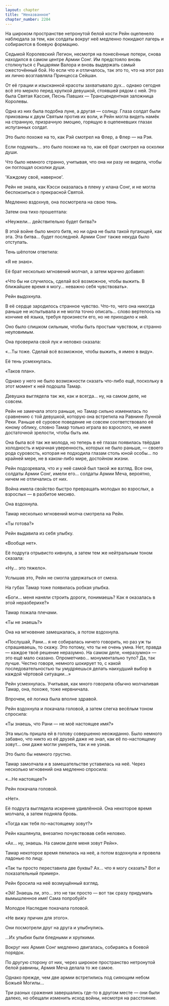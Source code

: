 ```yaml
---
layout: chapter
title: "Неназванное"
chapter_number: 2204
---
```




На широком пространстве нетронутой белой кости Рейн оцепенело наблюдала за тем, как солдаты вокруг неё медленно покидают лагерь и собираются в боевую формацию.

Седьмой Королевский Легион, несмотря на понесённые потери, снова находился в самом центре Армии Сонг. Им предстояло вновь столкнуться с Рыцарями Валора и вновь выдержать самый ожесточённый бой. Но если что и отличалось, так это то, что на этот раз их лично возглавляла Принцесса Сейшан.

От её грации и изысканной красоты захватывало дух... однако сегодня всё это меркло перед хрупкой девушкой, стоявшей рядом с ней. Это была Святая Кассия, Песнь Павших — Трансцендентная заложница Королевы.

Одна из них была подобна луне, а другая — солнцу. Глаза солдат были прикованы к двум Святым против их воли, и Рейн могла видеть намёк на странную, призрачную эмоцию, горящую в оцепеневших глазах испуганных солдат.

Это было похоже на то, как Рэй смотрел на Флер, а Флер — на Рэя.

Если подумать... это было похоже на то, как её брат смотрел на осколки души.

Что было немного странно, учитывая, что она ни разу не видела, чтобы он поглощал осколки души.

'Каждому своё, наверное'.

Рейн не знала, как Кэсси оказалась в плену у клана Сонг, и не могла беспокоиться о прекрасной Святой.

Медленно вздохнув, она посмотрела на свою тень.

Затем она тихо прошептала:

«Неужели... действительно будет битва?»

В этой войне было много битв, но ни одна не была такой пугающей, как эта. Эта битва... будет последней. Армии Сонг также некуда было отступать.

Тень шёпотом ответила:

«Я не знаю».

Её брат несколько мгновений молчал, а затем мрачно добавил:

«Что бы ни случилось, сделай всё возможное, чтобы выжить. В ближайшее время я могу... неважно себя чувствовать».

Рейн выдохнула.

В её сердце зародилось странное чувство. Что-то, чего она никогда раньше не испытывала и не могла точно описать... слово вертелось на кончике её языка, требуя произнести его, но не приходило к ней.

Оно было слишком сильным, чтобы быть простым чувством, и странно неуловимым.

Она проверила свой лук и неловко сказала:

«...Ты тоже. Сделай всё возможное, чтобы выжить, я имею в виду».

Её тень усмехнулась.

«Таков план».

Однако у него не было возможности сказать что-либо ещё, поскольку в этот момент к ней подошла Тамар.

Девушка выглядела так же, как и всегда... ну, на самом деле, не совсем.

Рейн не замечала этого раньше, но Тамар сильно изменилась по сравнению с той девушкой, которую она встретила на Равнине Лунной Реки. Раньше её суровое поведение не совсем соответствовало её юному облику, словно Тамар только играла во взрослого, не имея достаточной зрелости, чтобы быть им.

Она была всё так же молода, но теперь в её глазах появилась твёрдая холодность и мрачная уверенность, которых не было раньше, — своего рода суровость, которая не подходила глазам столь юной особы... по крайней мере, не в каком-либо мире, достойном жизни.

Рейн подозревала, что и у неё самой был такой же взгляд. Все они, солдаты Армии Сонг, имели его... солдаты Армии Меча, вероятно, ничем не отличались от них.

Война имела свойство быстро превращать молодых во взрослых, а взрослых — в разбитое месиво.

Она вздохнула.

Тамар несколько мгновений молча смотрела на Рейн.

«Ты готова?»

Рейн выдавила из себя улыбку.

«Вообще нет».

Её подруга отрывисто кивнула, а затем тем же нейтральным тоном сказала:

«Ну... это тяжело».

Услышав это, Рейн не смогла удержаться от смеха.

На губах Тамар тоже появилась робкая улыбка.

«Боги... меня наняли строить дороги, понимаешь? Как я оказалась в этой неразберихе?»

Тамар пожала плечами.

«Ты не знаешь?»

Она на мгновение замешкалась, а потом вздохнула.

«Послушай, Рани... я не собиралась ничего говорить, но раз уж ты спрашиваешь, то скажу. Это потому, что ты не очень умна. Нет, правда — каждое твоё решение неразумно. На самом деле, «неразумно» — это ещё мало сказано. Опрометчиво... монументально тупо? Да, так лучше. Честно говоря, немного шокирует то, с какой последовательностью ты умудряешься делать наихудший выбор в каждой чёртовой ситуации...»

Рейн усмехнулась. Учитывая, как много говорила обычно молчаливая Тамар, она, похоже, тоже нервничала.

Впрочем, её логика была вполне здравой.

Рейн вздохнула и покачала головой, а затем слегка весёлым тоном спросила:

«Ты знаешь, что Рани — не моё настоящее имя?»

Эта мысль пришла ей в голову совершенно неожиданно. Было немного забавно, что никто из её друзей даже не знал, как её по-настоящему зовут... они даже могли умереть, так и не узнав.

Это было бы немного грустно.

Тамар замолчала и в замешательстве уставилась на неё. Через несколько мгновений она медленно спросила:

«...Не настоящее?»

Рейн покачала головой.

«Нет».

Её подруга выглядела искренне удивлённой. Она некоторое время молчала, а затем подняла бровь.

«Тогда как тебя по-настоящему зовут?»

Рейн кашлянула, внезапно почувствовав себя неловко.

«Ах... ну, знаешь. На самом деле меня зовут Рейн».

Тамар некоторое время пялилась на неё, а потом вздохнула и провела ладонью по лицу.

«Так ты просто переставила две буквы? Ах... что я могу сказать? Вот и показательный пример».

Рейн бросила на неё возмущённый взгляд.

«Эй! Знаешь ли, это... это не так просто — вот так сразу придумать вымышленное имя! Сама попробуй!»

Молодое Наследие покачала головой.

«Не вижу причин для этого».

Они посмотрели друг на друга и улыбнулись.

...Их улыбки были бледными и хрупкими.

Вокруг них Армия Сонг медленно двигалась, собираясь в боевой порядок.

По другую сторону от них, через широкое пространство нетронутой белой равнины, Армия Меча делала то же самое.

Однако прежде, чем две армии встретились под сияющим небом Божьей Могилы...

Три разных сражения завершались где-то в другом месте — они были далеко, но обещали изменить исход войны, несмотря на расстояние.


